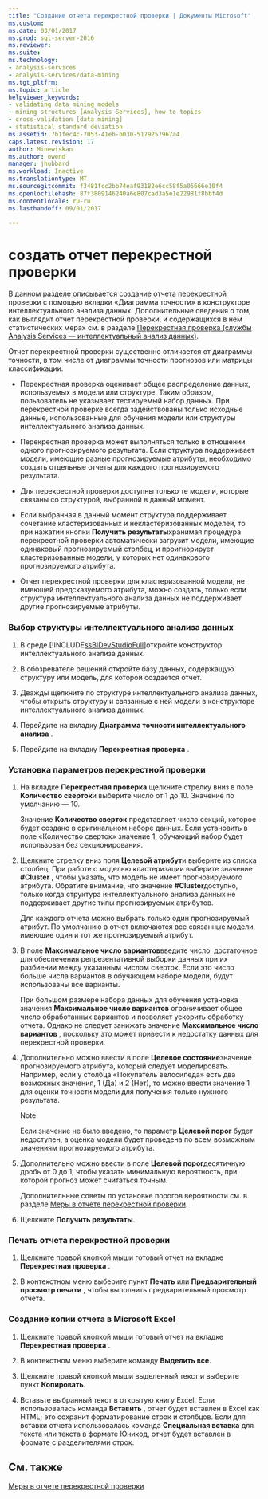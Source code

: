 ```yaml
---
title: "Создание отчета перекрестной проверки | Документы Microsoft"
ms.custom: 
ms.date: 03/01/2017
ms.prod: sql-server-2016
ms.reviewer: 
ms.suite: 
ms.technology:
- analysis-services
- analysis-services/data-mining
ms.tgt_pltfrm: 
ms.topic: article
helpviewer_keywords:
- validating data mining models
- mining structures [Analysis Services], how-to topics
- cross-validation [data mining]
- statistical standard deviation
ms.assetid: 7b1fec4c-7053-41eb-b030-5179257967a4
caps.latest.revision: 17
author: Minewiskan
ms.author: owend
manager: jhubbard
ms.workload: Inactive
ms.translationtype: MT
ms.sourcegitcommit: f3481fcc2bb74eaf93182e6cc58f5a06666e10f4
ms.openlocfilehash: 87f3809146240a6e807cad3a5e1e22981f8bbf4d
ms.contentlocale: ru-ru
ms.lasthandoff: 09/01/2017

---
```

# <a name="create-a-cross-validation-report"></a>создать отчет перекрестной проверки
  В данном разделе описывается создание отчета перекрестной проверки с помощью вкладки «Диаграмма точности» в конструкторе интеллектуального анализа данных. Дополнительные сведения о том, как выглядит отчет перекрестной проверки, и содержащихся в нем статистических мерах см. в разделе [Перекрестная проверка (службы Analysis Services — интеллектуальный анализ данных)](../../analysis-services/data-mining/cross-validation-analysis-services-data-mining.md).  
  
 Отчет перекрестной проверки существенно отличается от диаграммы точности, в том числе от диаграммы точности прогнозов или матрицы классификации.  
  
-   Перекрестная проверка оценивает общее распределение данных, используемых в модели или структуре. Таким образом, пользователь не указывает тестируемый набор данных. При перекрестной проверке всегда задействованы только исходные данные, использованные для обучения модели или структуры интеллектуального анализа данных.  
  
-   Перекрестная проверка может выполняться только в отношении одного прогнозируемого результата. Если структура поддерживает модели, имеющие разные прогнозируемые атрибуты, необходимо создать отдельные отчеты для каждого прогнозируемого результата.  
  
-   Для перекрестной проверки доступны только те модели, которые связаны со структурой, выбранной в данный момент.  
  
-   Если выбранная в данный момент структура поддерживает сочетание кластеризованных и некластеризованных моделей, то при нажатии кнопки **Получить результаты**хранимая процедура перекрестной проверки автоматически загрузит модели, имеющие одинаковый прогнозируемый столбец, и проигнорирует кластеризованные модели, у которых нет одинакового прогнозируемого атрибута.  
  
-   Отчет перекрестной проверки для кластеризованной модели, не имеющей предсказуемого атрибута, можно создать, только если структура интеллектуального анализа данных не поддерживает другие прогнозируемые атрибуты.  
  
### <a name="select-a-mining-structure"></a>Выбор структуры интеллектуального анализа данных  
  
1.  В среде [!INCLUDE[ssBIDevStudioFull](../../includes/ssbidevstudiofull-md.md)]откройте конструктор интеллектуального анализа данных.  
  
2.  В обозревателе решений откройте базу данных, содержащую структуру или модель, для которой создается отчет.  
  
3.  Дважды щелкните по структуре интеллектуального анализа данных, чтобы открыть структуру и связанные с ней модели в конструкторе интеллектуального анализа данных.  
  
4.  Перейдите на вкладку **Диаграмма точности интеллектуального анализа** .  
  
5.  Перейдите на вкладку **Перекрестная проверка** .  
  
### <a name="set-cross-validation-options"></a>Установка параметров перекрестной проверки  
  
1.  На вкладке **Перекрестная проверка** щелкните стрелку вниз в поле **Количество сверток**и выберите число от 1 до 10. Значение по умолчанию ― 10.  
  
     Значение **Количество сверток** представляет число секций, которое будет создано в оригинальном наборе данных. Если установить в поле «Количество сверток» значение 1, обучающий набор будет использован без секционирования.  
  
2.  Щелкните стрелку вниз поля **Целевой атрибут**и выберите из списка столбец. При работе с моделью кластеризации выберите значение **#Cluster** , чтобы указать, что модель не имеет прогнозируемого атрибута. Обратите внимание, что значение **#Cluster**доступно, только когда структура интеллектуального анализа данных не поддерживает другие типы прогнозируемых атрибутов.  
  
     Для каждого отчета можно выбрать только один прогнозируемый атрибут. По умолчанию в отчет включаются все связанные модели, имеющие один и тот же прогнозируемый атрибут.  
  
3.  В поле **Максимальное число вариантов**введите число, достаточное для обеспечения репрезентативной выборки данных при их разбиении между указанным числом сверток. Если это число больше числа вариантов в обучающем наборе модели, будут использованы все варианты.  
  
     При большом размере набора данных для обучения установка значения **Максимальное число вариантов** ограничивает общее число обработанных вариантов и позволяет ускорить обработку отчета. Однако не следует занижать значение **Максимальное число вариантов** , поскольку это может привести к недостатку данных для перекрестной проверки.  
  
4.  Дополнительно можно ввести в поле **Целевое состояние**значение прогнозируемого атрибута, который следует моделировать. Например, если у столбца «Покупатель велосипеда» есть два возможных значения, 1 (Да) и 2 (Нет), то можно ввести значение 1 для оценки точности модели для получения только нужного результата.  
  
    > [!NOTE]  
    >  Если значение не было введено, то параметр **Целевой порог** будет недоступен, а оценка модели будет проведена по всем возможным значениям прогнозируемого атрибута.  
  
5.  Дополнительно можно ввести в поле **Целевой порог**десятичную дробь от 0 до 1, чтобы указать минимальную вероятность, при которой прогноз может считаться точным.  
  
     Дополнительные советы по установке порогов вероятности см. в разделе [Меры в отчете перекрестной проверки](../../analysis-services/data-mining/measures-in-the-cross-validation-report.md).  
  
6.  Щелкните **Получить результаты**.  
  
### <a name="print-the-cross-validation-report"></a>Печать отчета перекрестной проверки  
  
1.  Щелкните правой кнопкой мыши готовый отчет на вкладке **Перекрестная проверка** .  
  
2.  В контекстном меню выберите пункт **Печать** или **Предварительный просмотр печати** , чтобы выполнить предварительный просмотр отчета.  
  
### <a name="create-a-copy-of-the-report-in-microsoft-excel"></a>Создание копии отчета в Microsoft Excel  
  
1.  Щелкните правой кнопкой мыши готовый отчет на вкладке **Перекрестная проверка** .  
  
2.  В контекстном меню выберите команду **Выделить все**.  
  
3.  Щелкните правой кнопкой мыши выделенный текст и выберите пункт **Копировать**.  
  
4.  Вставьте выбранный текст в открытую книгу Excel. Если использовалась команда **Вставить** , отчет будет вставлен в Excel как HTML; это сохранит форматирование строк и столбцов. Если для вставки отчета использовалась команда **Специальная вставка** для текста или текста в формате Юникод, отчет будет вставлен в формате с разделителями строк.  
  
## <a name="see-also"></a>См. также  
 [Меры в отчете перекрестной проверки](../../analysis-services/data-mining/measures-in-the-cross-validation-report.md)  
  
  


